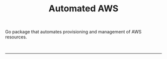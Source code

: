 <h1 align = "center">Automated AWS</h1>

<br />

<p align="center">
  
Go package that automates provisioning and management of AWS resources.

</p>
<br />  

---
